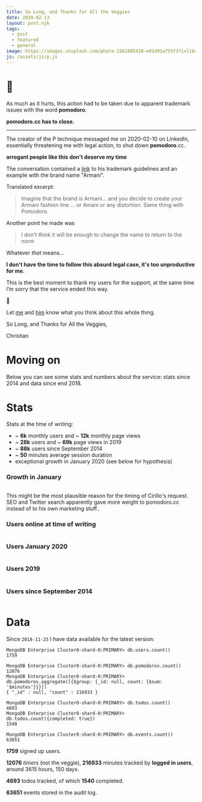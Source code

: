 ```yaml
---
title: So Long, and Thanks for All the Veggies
date: 2020-02-13
layout: post.njk
tags:
  - post
  - featured
  - general
image: https://images.unsplash.com/photo-1562805410-e01d91af55f3?ixlib=rb-1.2.1&ixid=eyJhcHBfaWQiOjEyMDd9&auto=format&fit=crop&w=250&q=40
js: /assets/js/p.js
---
```


# 🍅

As much as it hurts, this action had to be taken due to apparent trademark issues with the word <strong class="p">pomodoro</strong>.

<strong><strong class="p">pomodoro</strong>.cc has to close.</strong>

---

The creator of the P technique messaged me on 2020-02-10 on LinkedIn, essentially threatening me with legal action, to shut down <strong class="p">pomodoro</strong>.cc.

**arrogant people like this don't deserve my time**

The conversation contained a [link](https://francescocirillo.com/pages/pomodoro-trademark-guidelines) to his trademark guidelines and an example with the brand name "Armani".

Translated excerpt:

> Imagine that the brand is Armani… and you decide to create your Armani fashion line ... or Amani or any distortion. Same thing with Pomodoro.

Another point he made was

> I don't think it will be enough to change the name to return to the norm

Whatever *that* means...

**I don't have the time to follow this absurd legal case, it's too unproductive for me.**

This is the best moment to thank my users for the support,
at the same time I’m sorry that the service ended this way.

🍅

Let [me](https://twitter.com/christian_fei) and [him](https://twitter.com/cirillof) know what you think about this whole thing.

So Long, and Thanks for All the Veggies,

Christian

# Moving on

Below you can see some stats and numbers about the service: stats since 2014 and data since end 2018.

# Stats

Stats at the time of writing:

- ~ **6k** monthly users and ~ **12k** monthly page views
- ~ **28k** users and ~ **69k** page views in 2019
- ~ **88k** users since September 2014
- ~ **50** minutes average session duration
- exceptional growth in January 2020 (see below for hypothesis)

### Growth in January
<img lazy="/assets/images/posts/fish/growth-january.png" />

This might be the most plausible reason for the timing of Cirillo's request. SEO and Twitter search apparently gave more weight to pomodoro.cc instead of to his own marketing stuff..

### Users online at time of writing
<img lazy="/assets/images/posts/fish/now.png" />

### Users January 2020
<img lazy="/assets/images/posts/fish/jan-2020.png" />

### Users 2019
<img lazy="/assets/images/posts/fish/2019.png" />

### Users since September 2014
<img lazy="/assets/images/posts/fish/all.png" />

# Data

Since `2018-11-25` I have data available for the latest version:

```
MongoDB Enterprise Cluster0-shard-0:PRIMARY> db.users.count()
1759

MongoDB Enterprise Cluster0-shard-0:PRIMARY> db.pomodoros.count()
12076
MongoDB Enterprise Cluster0-shard-0:PRIMARY> db.pomodoros.aggregate([{$group: {_id: null, count: {$sum: '$minutes'}}}])
{ "_id" : null, "count" : 216933 }

MongoDB Enterprise Cluster0-shard-0:PRIMARY> db.todos.count()
4693
MongoDB Enterprise Cluster0-shard-0:PRIMARY> db.todos.count({completed: true})
1540

MongoDB Enterprise Cluster0-shard-0:PRIMARY> db.events.count()
63651
```


**1759** signed up users.

**12076** *timers* (not the veggie), **216933** minutes tracked by **logged in users**, around 3615 hours, 150 days.

**4693** todos tracked, of which **1540** completed.

**63651** events stored in the audit log.


<img lazy="/assets/images/posts/fish/how-can-pomodoro-be-a-trademark.jpg">

<img lazy="/assets/images/posts/pomodoro.cc.png">
